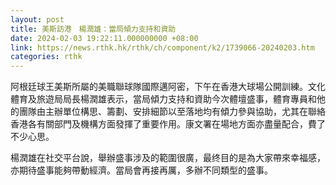 ```yaml
---
layout: post
title: 美斯訪港　楊潤雄：當局傾力支持和資助
date: 2024-02-03 19:22:11.000000000 +08:00
link: https://news.rthk.hk/rthk/ch/component/k2/1739066-20240203.htm
categories: rthk
---
```


阿根廷球王美斯所屬的美職聯球隊國際邁阿密，下午在香港大球場公開訓練。文化體育及旅遊局局長楊潤雄表示，當局傾力支持和資助今次體壇盛事，體育專員和他的團隊由主辦單位構思、籌劃、安排細節以至落地均有傾力參與協助，尤其在聯絡香港各有關部門及機構方面發揮了重要作用。康文署在場地方面亦盡量配合，費了不少心思。

楊潤雄在社交平台說，舉辦盛事涉及的範圍很廣，最终目的是為大家帶來幸福感，亦期待盛事能夠帶動經濟。當局會再接再厲，多辦不同類型的盛事。
